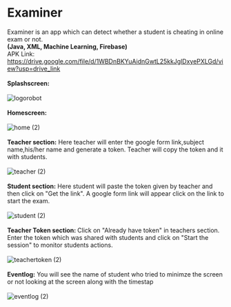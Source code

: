 # Examiner
Examiner is an app which can detect whether a student is cheating in online exam or not.<br>
<B>(Java, XML, Machine Learning, Firebase)</B><br>
APK Link: https://drive.google.com/file/d/1WBDnBKYuAidnGwtL25kkJglDxyePXLGd/view?usp=drive_link <br><br><B> Splashscreen:</B><br><br>
![logorobot](https://github.com/Swapnil-J-Patil/QuickHeadlines/assets/129786110/66fd642a-1154-461f-98ef-1f4e53e12e8c)<br><br><B> Homescreen:</B><br><br>
![home (2)](https://github.com/Swapnil-J-Patil/QuickHeadlines/assets/129786110/d9d6b8b3-cb46-436b-b124-a1e723e64809)<br><br><B> Teacher section:</B>
Here teacher will enter the google form link,subject name,his/her name and generate a token. Teacher will copy the token and it with students. 
<br><br>
![teacher (2)](https://github.com/Swapnil-J-Patil/QuickHeadlines/assets/129786110/0e57b3fd-56d0-4684-bd47-144f9777369e)<br><br><B>Student section:</B> Here student will paste the token given by teacher and then click on "Get the link". A google form link will appear click on the link to start the exam.<br><br>
![student (2)](https://github.com/Swapnil-J-Patil/QuickHeadlines/assets/129786110/239bf60f-8506-431d-9f9b-401b1d8f3f04)<br><br><B> Teacher Token section: </B>Click on "Already have token" in teachers section. Enter the token which was shared with students and click on "Start the session" to monitor students actions.<br><br>
![teachertoken (2)](https://github.com/Swapnil-J-Patil/QuickHeadlines/assets/129786110/c97545c3-9b01-4539-bcc3-6dbf2794bc40)<br><br><B> Eventlog:</B> You will see the name of student who tried to minimze the screen or not looking at the screen along with the timestap<br><br>
![eventlog (2)](https://github.com/Swapnil-J-Patil/QuickHeadlines/assets/129786110/1d46d61f-bd22-49e3-a9c3-a2017838638d)
